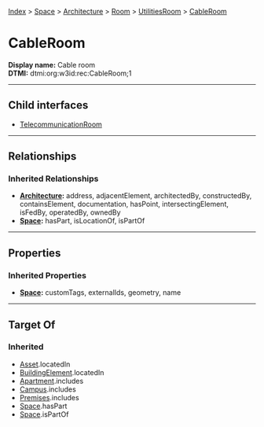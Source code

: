 [Index](../../../../../Index.md) > [Space](../../../../Space.md) > [Architecture](../../../Architecture.md) > [Room](../../Room.md) > [UtilitiesRoom](../UtilitiesRoom.md) > [CableRoom](#)
# CableRoom

**Display name:** Cable room<br />
**DTMI:** dtmi:org:w3id:rec:CableRoom;1

---

## Child interfaces
* [TelecommunicationRoom](TelecommunicationRoom.md)

---

## Relationships

### Inherited Relationships
* **[Architecture](../../../Architecture.md):** address, adjacentElement, architectedBy, constructedBy, containsElement, documentation, hasPoint, intersectingElement, isFedBy, operatedBy, ownedBy
* **[Space](../../../../Space.md):** hasPart, isLocationOf, isPartOf

---

## Properties

### Inherited Properties
* **[Space](../../../../Space.md):** customTags, externalIds, geometry, name

---

## Target Of
### Inherited
* [Asset](../../../../../Asset/Asset.md).locatedIn
* [BuildingElement](../../../../../BuildingElement/BuildingElement.md).locatedIn
* [Apartment](../../../../../Collection/Apartment.md).includes
* [Campus](../../../../../Collection/Campus.md).includes
* [Premises](../../../../../Collection/Premises.md).includes
* [Space](../../../../Space.md).hasPart
* [Space](../../../../Space.md).isPartOf
